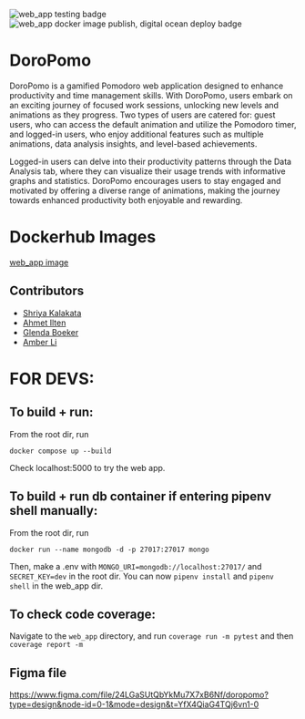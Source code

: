 
![web_app testing badge](https://github.com/software-students-spring2024/5-final-project-spring-2024-metty/actions/workflows/web_app.yml/badge.svg)
![web_app docker image publish, digital ocean deploy badge](https://github.com/software-students-spring2024/5-final-project-spring-2024-metty/actions/workflows/dockeranddeploy.yml/badge.svg)

# DoroPomo

DoroPomo is a gamified Pomodoro web application designed to enhance productivity and time management skills. With DoroPomo, users embark on an exciting journey of focused work sessions, unlocking new levels and animations as they progress. Two types of users are catered for: guest users, who can access the default animation and utilize the Pomodoro timer, and logged-in users, who enjoy additional features such as multiple animations, data analysis insights, and level-based achievements.

Logged-in users can delve into their productivity patterns through the Data Analysis tab, where they can visualize their usage trends with informative graphs and statistics. DoroPomo encourages users to stay engaged and motivated by offering a diverse range of animations, making the journey towards enhanced productivity both enjoyable and rewarding.

# Dockerhub Images

[web_app image](https://hub.docker.com/r/teammetty4eva/web_app)

## Contributors

* [Shriya Kalakata](https://github.com/shriyakalakata)
* [Ahmet Ilten](https://github.com/iltenahmet)
* [Glenda Boeker](https://github.com/gboeker)
* [Amber Li](https://github.com/al6862)


# FOR DEVS:

## To build + run:

From the root dir, run

`docker compose up --build`

Check localhost:5000 to try the web app.

## To build + run db container if entering pipenv shell manually:

From the root dir, run

`docker run --name mongodb -d -p 27017:27017 mongo`

Then, make a .env with `MONGO_URI=mongodb://localhost:27017/` and `SECRET_KEY=dev` in the root dir. You can now `pipenv install` and `pipenv shell` in the web_app dir.

## To check code coverage:

Navigate to the `web_app` directory, and run `coverage run -m pytest` and then `coverage report -m`

## Figma file
https://www.figma.com/file/24LGaSUtQbYkMu7X7xB6Nf/doropomo?type=design&node-id=0-1&mode=design&t=YfX4QiaG4TQj6vn1-0
